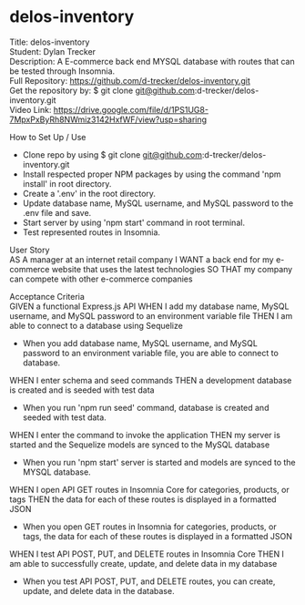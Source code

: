 # delos-inventory

Title: delos-inventory</br>
Student: Dylan Trecker</br>
Description: A E-commerce back end MYSQL database with routes that can be tested through Insomnia.</br>
Full Repository: https://github.com/d-trecker/delos-inventory.git</br>
Get the repository by: $ git clone git@github.com:d-trecker/delos-inventory.git </br>
Video Link: https://drive.google.com/file/d/1PS1UG8-7MpxPxByRh8NWmiz3142HxfWF/view?usp=sharing </br>


How to Set Up / Use</br>
- Clone repo by using $ git clone git@github.com:d-trecker/delos-inventory.git
- Install respected proper NPM packages by using the command 'npm install' in root directory. 
- Create a '.env' in the root directory.
- Update database name, MySQL username, and MySQL password to the .env file and save. 
- Start server by using 'npm start' command in root terminal. 
- Test represented routes in Insomnia. 

User Story</br>
AS A manager at an internet retail company
I WANT a back end for my e-commerce website that uses the latest technologies
SO THAT my company can compete with other e-commerce companies

Acceptance Criteria</br>
GIVEN a functional Express.js API
WHEN I add my database name, MySQL username, and MySQL password to an environment variable file
THEN I am able to connect to a database using Sequelize

- When you add database name, MySQL username, and MySQL password to an environment variable file, you are able to connect to database. 

WHEN I enter schema and seed commands
THEN a development database is created and is seeded with test data

- When you run 'npm run seed' command, database is created and seeded with test data. 

WHEN I enter the command to invoke the application
THEN my server is started and the Sequelize models are synced to the MySQL database

- When you run 'npm start' server is started and models are synced to the MYSQL database. 

WHEN I open API GET routes in Insomnia Core for categories, products, or tags
THEN the data for each of these routes is displayed in a formatted JSON

- When you open GET routes in Insomnia for categories, products, or tags, the data for each of these routes is displayed in a formatted JSON

WHEN I test API POST, PUT, and DELETE routes in Insomnia Core
THEN I am able to successfully create, update, and delete data in my database

- When you test API POST, PUT, and DELETE routes, you can create, update, and delete data in the database.